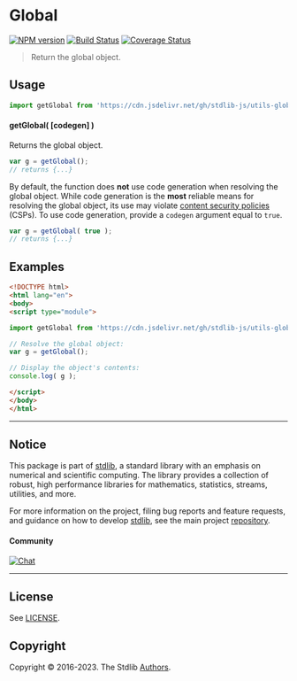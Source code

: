 <!--

@license Apache-2.0

Copyright (c) 2018 The Stdlib Authors.

Licensed under the Apache License, Version 2.0 (the "License");
you may not use this file except in compliance with the License.
You may obtain a copy of the License at

   http://www.apache.org/licenses/LICENSE-2.0

Unless required by applicable law or agreed to in writing, software
distributed under the License is distributed on an "AS IS" BASIS,
WITHOUT WARRANTIES OR CONDITIONS OF ANY KIND, either express or implied.
See the License for the specific language governing permissions and
limitations under the License.

-->

# Global

[![NPM version][npm-image]][npm-url] [![Build Status][test-image]][test-url] [![Coverage Status][coverage-image]][coverage-url] <!-- [![dependencies][dependencies-image]][dependencies-url] -->

> Return the global object.

<!-- Section to include introductory text. Make sure to keep an empty line after the intro `section` element and another before the `/section` close. -->

<section class="intro">

</section>

<!-- /.intro -->

<!-- Package usage documentation. -->



<section class="usage">

## Usage

```javascript
import getGlobal from 'https://cdn.jsdelivr.net/gh/stdlib-js/utils-global@esm/index.mjs';
```

#### getGlobal( \[codegen] )

Returns the global object.

```javascript
var g = getGlobal();
// returns {...}
```

By default, the function does **not** use code generation when resolving the global object. While code generation is the **most** reliable means for resolving the global object, its use may violate [content security policies][mdn-csp] (CSPs). To use code generation, provide a `codegen` argument equal to `true`.

```javascript
var g = getGlobal( true );
// returns {...}
```

</section>

<!-- /.usage -->

<!-- Package usage notes. Make sure to keep an empty line after the `section` element and another before the `/section` close. -->

<section class="notes">

</section>

<!-- /.notes -->

<!-- Package usage examples. -->

<section class="examples">

## Examples

<!-- eslint no-undef: "error" -->

```html
<!DOCTYPE html>
<html lang="en">
<body>
<script type="module">

import getGlobal from 'https://cdn.jsdelivr.net/gh/stdlib-js/utils-global@esm/index.mjs';

// Resolve the global object:
var g = getGlobal();

// Display the object's contents:
console.log( g );

</script>
</body>
</html>
```

</section>

<!-- /.examples -->

<!-- Section to include cited references. If references are included, add a horizontal rule *before* the section. Make sure to keep an empty line after the `section` element and another before the `/section` close. -->

<section class="references">

</section>

<!-- /.references -->

<!-- Section for related `stdlib` packages. Do not manually edit this section, as it is automatically populated. -->

<section class="related">

</section>

<!-- /.related -->

<!-- Section for all links. Make sure to keep an empty line after the `section` element and another before the `/section` close. -->


<section class="main-repo" >

* * *

## Notice

This package is part of [stdlib][stdlib], a standard library with an emphasis on numerical and scientific computing. The library provides a collection of robust, high performance libraries for mathematics, statistics, streams, utilities, and more.

For more information on the project, filing bug reports and feature requests, and guidance on how to develop [stdlib][stdlib], see the main project [repository][stdlib].

#### Community

[![Chat][chat-image]][chat-url]

---

## License

See [LICENSE][stdlib-license].


## Copyright

Copyright &copy; 2016-2023. The Stdlib [Authors][stdlib-authors].

</section>

<!-- /.stdlib -->

<!-- Section for all links. Make sure to keep an empty line after the `section` element and another before the `/section` close. -->

<section class="links">

[npm-image]: http://img.shields.io/npm/v/@stdlib/utils-global.svg
[npm-url]: https://npmjs.org/package/@stdlib/utils-global

[test-image]: https://github.com/stdlib-js/utils-global/actions/workflows/test.yml/badge.svg?branch=main
[test-url]: https://github.com/stdlib-js/utils-global/actions/workflows/test.yml?query=branch:main

[coverage-image]: https://img.shields.io/codecov/c/github/stdlib-js/utils-global/main.svg
[coverage-url]: https://codecov.io/github/stdlib-js/utils-global?branch=main

<!--

[dependencies-image]: https://img.shields.io/david/stdlib-js/utils-global.svg
[dependencies-url]: https://david-dm.org/stdlib-js/utils-global/main

-->

[chat-image]: https://img.shields.io/gitter/room/stdlib-js/stdlib.svg
[chat-url]: https://gitter.im/stdlib-js/stdlib/

[stdlib]: https://github.com/stdlib-js/stdlib

[stdlib-authors]: https://github.com/stdlib-js/stdlib/graphs/contributors

[umd]: https://github.com/umdjs/umd
[es-module]: https://developer.mozilla.org/en-US/docs/Web/JavaScript/Guide/Modules

[deno-url]: https://github.com/stdlib-js/utils-global/tree/deno
[umd-url]: https://github.com/stdlib-js/utils-global/tree/umd
[esm-url]: https://github.com/stdlib-js/utils-global/tree/esm
[branches-url]: https://github.com/stdlib-js/utils-global/blob/main/branches.md

[stdlib-license]: https://raw.githubusercontent.com/stdlib-js/utils-global/main/LICENSE

[mdn-csp]: https://developer.mozilla.org/en-US/docs/Web/HTTP/CSP

</section>

<!-- /.links -->
